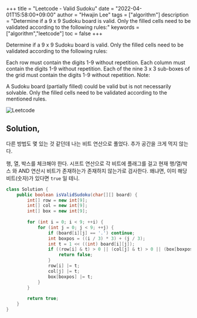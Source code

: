 +++
title = "Leetcode - Valid Sudoku"
date = "2022-04-01T15:58:00+09:00"
author = "Hwajin Lee"
tags = ["algorithm"]
description = "Determine if a 9 x 9 Sudoku board is valid. Only the filled cells need to be validated according to the following rules:"
keywords = ["algorithm","leetcode"]
toc = false
+++

Determine if a 9 x 9 Sudoku board is valid. Only the filled cells need to be validated according to the following rules:

Each row must contain the digits 1-9 without repetition.
Each column must contain the digits 1-9 without repetition.
Each of the nine 3 x 3 sub-boxes of the grid must contain the digits 1-9 without repetition.
Note:

A Sudoku board (partially filled) could be valid but is not necessarily solvable.
Only the filled cells need to be validated according to the mentioned rules.

![Leetcode](https://user-images.githubusercontent.com/8151366/161214870-77d62353-e26a-4dab-b2f2-2eb8cebe97f4.png)

## Solution,

다른 방법도 몇 있는 것 같던데 나는 비트 연산으로 풀었다. 추가 공간을 크게 먹지 않는다.

행, 열, 박스를 체크해야 한다. 시프트 연산으로 각 비트에 플래그를 걸고 현재 행/열/박스 와 AND 연산시 비트가 존재하는가 존재하지 않는가로 검사한다. 왜냐면, 이미 해당 비트(숫자)가 있다면 `true` 일 테니.

```java
class Solution {
    public boolean isValidSudoku(char[][] board) {
        int[] row = new int[9];
        int[] col = new int[9];
        int[] box = new int[9];
        
        for (int i = 0; i < 9; ++i) {
            for (int j = 0; j < 9; ++j) {
                if (board[i][j] == '.') continue;
                int boxpos = ((i / 3) * 3) + (j / 3);
                int t = 1 << ((int) board[i][j]);
                if ((row[i] & t) > 0 || (col[j] & t) > 0 || (box[boxpos] & t) > 0) {
                    return false;
                }
                row[i] |= t;
                col[j] |= t;
                box[boxpos] |= t;
            }
        }
        
        return true;
    }
}
```